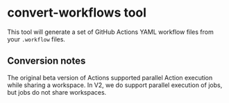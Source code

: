 # convert-workflows tool

This tool will generate a set of GitHub Actions YAML workflow files from your `.workflow` files.

## Conversion notes

The original beta version of Actions supported parallel Action execution while sharing a workspace. In V2, we do support parallel execution
of jobs, but jobs do not share workspaces.

